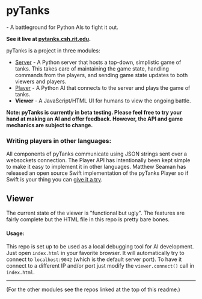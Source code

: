 # pyTanks
 \- A battleground for Python AIs to fight it out.
 
**See it live at [pytanks.csh.rit.edu](http://pytanks.csh.rit.edu).**

pyTanks is a project in three modules:
- [Server](https://github.com/JoelEager/pyTanks.Server) - A Python server that hosts a top-down, simplistic game of tanks. This takes care of maintaining the game state, handling commands from the players, and sending game state updates to both viewers and players.
- [Player](https://github.com/JoelEager/pyTanks.Player) - A Python AI that connects to the server and plays the game of tanks.
- **Viewer** - A JavaScript/HTML UI for humans to view the ongoing battle.

**Note: pyTanks is currently in beta testing. Please feel free to try your hand at making an AI and offer feedback. However, the API and game mechanics are subject to change.**

### Writing players in other languages:
All components of pyTanks communicate using JSON strings sent over a websockets connection. The Player API has intentionally been kept simple to make it easy to implement it in other languages. Matthew Seaman has released an open source Swift implementation of the pyTanks Player so if Swift is your thing you can [give it a try](https://github.com/matthewseaman/pyTanks.SwiftPlayer).

## Viewer
The current state of the viewer is "functional but ugly". The features are fairly complete but the HTML file in this repo is pretty bare bones.

#### Usage:
This repo is set up to be used as a local debugging tool for AI development. Just open `index.html` in your favorite browser. It will automatically try to connect to `localhost:9042` (which is the default server port). To have it connect to a different IP and/or port just modify the `viewer.connect()` call in `index.html`.

---
(For the other modules see the repos linked at the top of this readme.)
